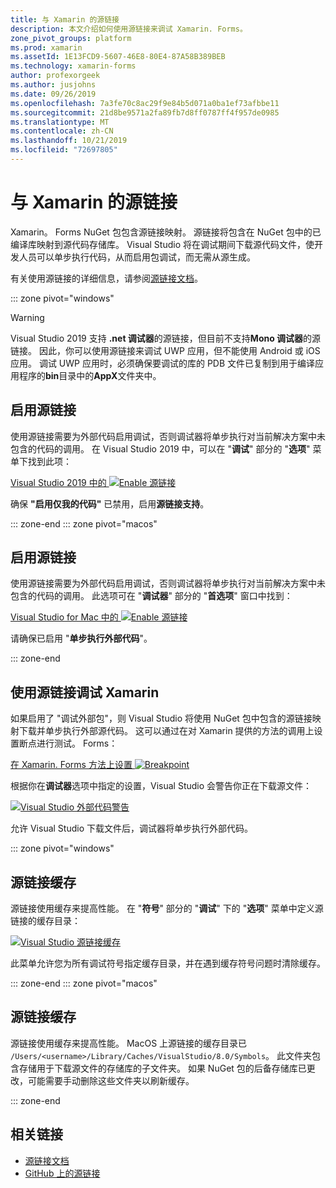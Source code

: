 ```yaml
---
title: 与 Xamarin 的源链接
description: 本文介绍如何使用源链接来调试 Xamarin. Forms。
zone_pivot_groups: platform
ms.prod: xamarin
ms.assetId: 1E13FCD9-5607-46E8-80E4-87A58B389BEB
ms.technology: xamarin-forms
author: profexorgeek
ms.author: jusjohns
ms.date: 09/26/2019
ms.openlocfilehash: 7a3fe70c8ac29f9e84b5d071a0ba1ef73afbbe11
ms.sourcegitcommit: 21d8be9571a2fa89fb7d8ff0787ff4f957de0985
ms.translationtype: MT
ms.contentlocale: zh-CN
ms.lasthandoff: 10/21/2019
ms.locfileid: "72697805"
---
```

# <a name="source-link-with-xamarinforms"></a>与 Xamarin 的源链接

Xamarin。 Forms NuGet 包包含源链接映射。 源链接将包含在 NuGet 包中的已编译库映射到源代码存储库。 Visual Studio 将在调试期间下载源代码文件，使开发人员可以单步执行代码，从而启用包调试，而无需从源生成。

有关使用源链接的详细信息，请参阅[源链接文档](/dotnet/standard/library-guidance/sourcelink)。

::: zone pivot="windows"

> [!WARNING]
> Visual Studio 2019 支持 **.net 调试器**的源链接，但目前不支持**Mono 调试器**的源链接。 因此，你可以使用源链接来调试 UWP 应用，但不能使用 Android 或 iOS 应用。 调试 UWP 应用时，必须确保要调试的库的 PDB 文件已复制到用于编译应用程序的**bin**目录中的**AppX**文件夹中。

## <a name="enable-source-link"></a>启用源链接

使用源链接需要为外部代码启用调试，否则调试器将单步执行对当前解决方案中未包含的代码的调用。 在 Visual Studio 2019 中，可以在 "**调试**" 部分的 "**选项**" 菜单下找到此项：

[Visual Studio 2019 中的 ![Enable 源链接](sourcelink-images/sourcelink-enable-pc-cropped.png)](sourcelink-images/sourcelink-enable-pc.png#lightbox)

确保 **"启用仅我的代码"** 已禁用，启用**源链接支持**。

::: zone-end
::: zone pivot="macos"

## <a name="enable-source-link"></a>启用源链接

使用源链接需要为外部代码启用调试，否则调试器将单步执行对当前解决方案中未包含的代码的调用。 此选项可在 "**调试器**" 部分的 "**首选项**" 窗口中找到：

[Visual Studio for Mac 中的 ![Enable 源链接](sourcelink-images/sourcelink-enable-mac-cropped.png)](sourcelink-images/sourcelink-enable-mac.png#lightbox)

请确保已启用 "**单步执行外部代码**"。

::: zone-end

## <a name="debug-xamarinforms-using-source-link"></a>使用源链接调试 Xamarin

如果启用了 "调试外部包"，则 Visual Studio 将使用 NuGet 包中包含的源链接映射下载并单步执行外部源代码。 这可以通过在对 Xamarin 提供的方法的调用上设置断点进行测试。 Forms：

[在 Xamarin. Forms 方法上设置 ![Breakpoint](sourcelink-images/breakpoint-cropped.png)](sourcelink-images/external-code-available.png#lightbox)

根据你在**调试器**选项中指定的设置，Visual Studio 会警告你正在下载源文件：

[![Visual Studio 外部代码警告](sourcelink-images/external-code-cropped.png)](sourcelink-images/external-code-available.png#lightbox)

允许 Visual Studio 下载文件后，调试器将单步执行外部代码。

::: zone pivot="windows"

## <a name="source-link-caching"></a>源链接缓存

源链接使用缓存来提高性能。 在 "**符号**" 部分的 "**调试**" 下的 "**选项**" 菜单中定义源链接的缓存目录：

[![Visual Studio 源链接缓存](sourcelink-images/sourcelink-caching-pc-cropped.png)](sourcelink-images/sourcelink-caching-pc.png#lightbox)

此菜单允许您为所有调试符号指定缓存目录，并在遇到缓存符号问题时清除缓存。

::: zone-end
::: zone pivot="macos"

## <a name="source-link-caching"></a>源链接缓存

源链接使用缓存来提高性能。 MacOS 上源链接的缓存目录已 `/Users/<username>/Library/Caches/VisualStudio/8.0/Symbols`。 此文件夹包含存储用于下载源文件的存储库的子文件夹。 如果 NuGet 包的后备存储库已更改，可能需要手动删除这些文件夹以刷新缓存。

::: zone-end

## <a name="related-links"></a>相关链接

- [源链接文档](/dotnet/standard/library-guidance/sourcelink)
- [GitHub 上的源链接](https://github.com/dotnet/sourcelink)
